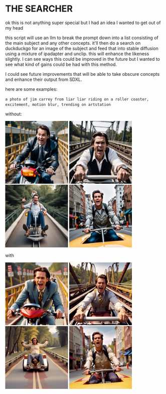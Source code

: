 # THE SEARCHER

ok this is not anything super special but I had an idea I wanted to get out of my head

this script will use an llm to break the prompt down into a list consisting of the main subject and any other concepts. it'll then do a search on duckduckgo for an image of the subject and feed that into stable diffusion using a mixture of ipadapter and unclip. this will enhance the likeness slightly. I can see ways this could be improved in the future but I wanted to see what kind of gains could be had with this method.

I could see future improvements that will be able to take obscure concepts and enhance their output from SDXL.

here are some examples:

`a photo of jim carrey from liar liar riding on a roller coaster, excitement, motion blur, trending on artstation`

without:
<p float="left">
    <img alt="output0_no_files.png" src="assets%2Foutput0_no_files.png" width="200"/>
    <img alt="output1_no_files.png" src="assets%2Foutput1_no_files.png" width="200"/>
    <img alt="output2_no_files.png" src="assets%2Foutput2_no_files.png" width="200"/>
    <img alt="output3_no_files.png" src="assets%2Foutput3_no_files.png" width="200"/>
</p>

with

<p float="left">
    <img alt="output0_.png" src="assets%2Foutput0_.png" width="200"/>
    <img alt="output1_.png" src="assets%2Foutput1_.png" width="200"/>
    <img alt="output2_.png" src="assets%2Foutput2_.png" width="200"/>
    <img alt="output3_.png" src="assets%2Foutput3_.png" width="200"/>
</p>